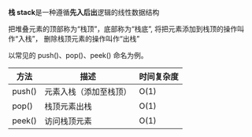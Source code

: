 **栈 stack**是一种遵循**先入后出**逻辑的线性数据结构

把堆叠元素的顶部称为“栈顶”，底部称为“栈底”,
将把元素添加到栈顶的操作叫作“入栈”，
删除栈顶元素的操作叫作“出栈”

以常见的 push()、pop()、peek() 命名为例。

|方法       |描述       |时间复杂度     |
|-------|-------|-------|
|push()     |元素入栈（添加至栈顶）     |O(1)       |
|pop()	    |栈顶元素出栈       |O(1)       |
|peek()     |访问栈顶元素       |O(1)       |
